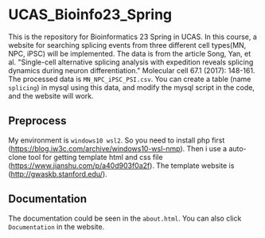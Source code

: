 # UCAS_Bioinfo23_Spring

This is the repository for Bioinformatics 23 Spring in UCAS. In this course, a website for searching splicing events from three different cell types(MN, NPC, iPSC) will be implemented. The data is from the article Song, Yan, et al. "Single-cell alternative splicing analysis with expedition reveals splicing dynamics during neuron differentiation." Molecular cell 67.1 (2017): 148-161. The processed data is `MN_NPC_iPSC_PSI.csv`. You can create a table (name `splicing`) in mysql using this data, and modify the mysql script in the code, and the website will work.

## Preprocess
My environment is `windows10 wsl2`. So you need to install php first (https://blog.iw3c.com/archive/windows10-wsl-nmp). Then i use a auto-clone tool for getting template html and css file (https://www.jianshu.com/p/a40d903f0a2f). The template website is (http://gwaskb.stanford.edu/).

## Documentation
The documentation could be seen in the `about.html`. You can also click `Documentation` in the website.

